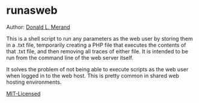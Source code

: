 runasweb
========

Author: [Donald L. Merand](http://donaldmerand.com)

This is a shell script to run any parameters as the web user by storing them in
a .txt file, temporarily creating a PHP file that executes the contents of that
.txt file, and then removing all traces of either file. It is intended to be
run from the command line of the web server itself.

It solves the problem of not being able to execute scripts as the web user when
logged in to the web host. This is pretty common in shared web hosting
environments.

[MIT-Licensed](http://www.opensource.org/licenses/MIT)
